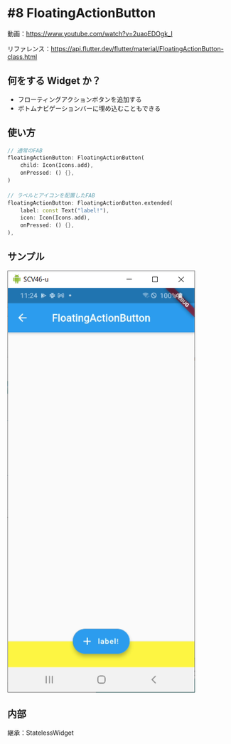 # #8 FloatingActionButton

動画：https://www.youtube.com/watch?v=2uaoEDOgk_I

リファレンス：https://api.flutter.dev/flutter/material/FloatingActionButton-class.html

## 何をする Widget か？

- フローティングアクションボタンを追加する
- ボトムナビゲーションバーに埋め込むこともできる

## 使い方

```dart
// 通常のFAB
floatingActionButton: FloatingActionButton(
    child: Icon(Icons.add),
    onPressed: () {},
)

// ラベルとアイコンを配置したFAB
floatingActionButton: FloatingActionButton.extended(
    label: const Text("label!"),
    icon: Icon(Icons.add),
    onPressed: () {},
),
```

## サンプル

![image-20210722112418462](img/%238_FloatingActionButton/image-20210722112418462.png)

## 内部

継承：StatelessWidget
